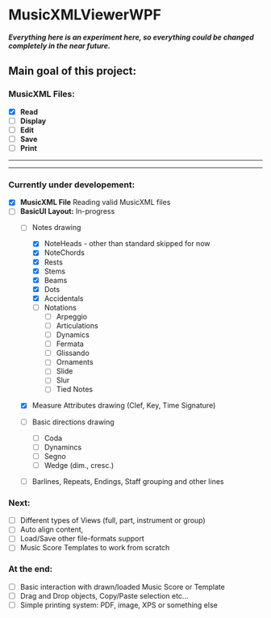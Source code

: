# MusicXMLViewerWPF

**_Everything here is an experiment here, so everything could be changed completely in the near future._**
## Main goal of this project: 
### MusicXML Files: 
 - [x] **Read** 
 - [ ] **Display** 
 - [ ] **Edit** 
 - [ ] **Save** 
 - [ ] **Print**
---
---

### **Currently under developement:**
   - [x] **MusicXML File** Reading valid MusicXML files
   - [ ] **BasicUI Layout:** In-progress
      - [ ] Notes drawing
        - [x] NoteHeads - other than standard skipped for now
        - [x] NoteChords
        - [x] Rests
        - [x] Stems
        - [x] Beams
        - [x] Dots
        - [x] Accidentals
        - [ ] Notations
           - [ ] Arpeggio
           - [ ] Articulations
           - [ ] Dynamics
           - [ ] Fermata
           - [ ] Glissando
           - [ ] Ornaments
           - [ ] Slide
           - [ ] Slur
           - [ ] Tied Notes
      - [x] Measure Attributes drawing (Clef, Key, Time Signature)
      - [ ] Basic directions drawing
        - [ ] Coda
        - [ ] Dynamincs
        - [ ] Segno
        - [ ] Wedge (dim., cresc.)
      - [ ] Barlines, Repeats, Endings, Staff grouping and other lines
      

### **Next:**
  - [ ] Different types of Views (full, part, instrument or group)
  - [ ] Auto align content, 
  - [ ] Load/Save other file-formats support
  - [ ] Music Score Templates to work from scratch
    
### **At the end:**  
  - [ ] Basic interaction with drawn/loaded Music Score or Template
  - [ ] Drag and Drop objects, Copy/Paste selection etc... 
  - [ ] Simple printing system: PDF, image, XPS or something else
